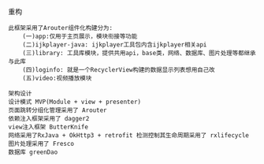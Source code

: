 重构

    此框架采用了Arouter组件化构建分为:
        (一)app:仅用于主页展示，模块衔接等功能
        (二)ijkplayer-java: ijkplayer工具包内含ijkplayer相关api
        (三)library: 工具库模块，提供共用api，base类，网络、数据库、图片处理等都继承与此库
        (四)loginfo: 就是一个RecyclerView构建的数据显示列表想用自己改
        (五)video:视频播放模块

    架构设计
    设计模式 MVP(Module + view + presenter)
    页面跳转分组化管理采用了 Arouter
    依赖注入框架采用了 dagger2
    view注入框架 ButterKnife
    网络采用了RxJava + OkHttp3 + retrofit 检测控制其生命周期采用了 rxlifecycle
    图片处理采用了 Fresco
    数据库 greenDao


